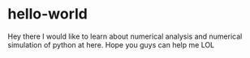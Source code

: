 # hello-world

Hey there
I would like to learn about numerical analysis and numerical simulation of python at here.
Hope you guys can help me LOL
